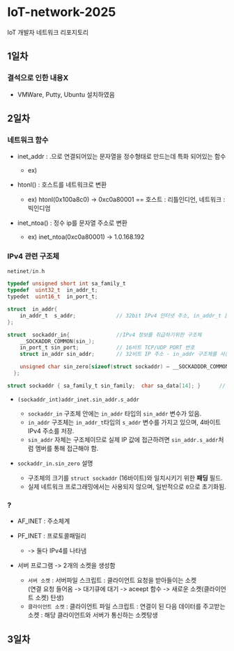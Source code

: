 # IoT-network-2025
IoT 개발자 네트워크 리포지토리

## 1일차

### 결석으로 인한 내용X
- VMWare, Putty, Ubuntu 설치하였음

## 2일차

### 네트워크 함수
- inet_addr : .으로 연결되어있는 문자열을 정수형태로 만드는데 특화 되어있는 함수
    - ex) 
    
- htonl() : 호스트를 네트워크로 변환
    - ex) htonl(0x100a8c0) -> 0xc0a80001 == 호스트 : 리틀인디언, 네트워크 : 빅인디엄

- inet_ntoa() : 정수 ip를 문자열 주소로 변환
    - ex) inet_ntoa(0xc0a80001) -> 1.0.168.192

### IPv4 관련 구조체

```c
netinet/in.h

typedef unsigned short int sa_family_t
typedef  uint32_t  in_addr_t;
typedet  uint16_t  in_port_t;

struct  in_addr{
    in_addr_t  s_addr;             // 32bit IPv4 인터넷 주소, in_addr_t 는 uint32_t 
};

struct  sockaddr_in{			   //IPv4 정보를 취급하기위한 구조체
    __SOCKADDR_COMMON(sin_);
    in_port_t sin_port;            // 16비트 TCP/UDP PORT 번호
    struct in_addr sin_addr;       // 32비트 IP 주소 - in_addr 구조체를 사용

    unsigned char sin_zero[sizeof(struct sockaddr) – __SOCKADDDR_COMMON_SIZE  - (in_port_t) – (struct in_addr)];   // 16 – 2 - 2 - 4 = 8byte
  };	

struct sockaddr { sa_family_t sin_family;  char sa_data[14]; }      // size : 16byte
```

- `(sockaddr_int)addr_inet.sin_addr.s_addr` 
    - `sockaddr_in` 구조체 안에는 `in_addr` 타입의 `sin_addr` 변수가 있음.
    - `in_addr` 구조체는 `in_addr_t`타입의 `s_addr` 변수를 가지고 있으며, 4바이트 IPv4 주소를 저장.
    - `sin_addr` 자체는 구조체이므로 실제 IP 값에 접근하려면 `sin_addr.s_addr`처럼 멤버를 통해 접근해야 함.

- `sockaddr_in.sin_zero` 설명
    - 구조체의 크기를 `struct sockaddr` (16바이트)와 일치시키기 위한 **패딩** 필드.
    - 실제 네트워크 프로그래밍에서는 사용되지 않으며, 일반적으로 `0`으로 초기화됨.

### ?
- AF_INET : 주소체계
- PF_INET : 프로토콜패밀리
    - -> 둘다 IPv4를 나타냄

- 서버 프로그램 -> 2개의 소켓을 생성함
    - `서버 소켓` : 서버파일 스크립트 : 클라이언트 요청을 받아들이는 소켓  
        (연결 요청 들어옴 -> 대기큐에 대기 -> aceept 함수 -> 새로운 소켓(클라이언트 소켓) 탄생)
    - `클라이언트 소켓` : 클라이언트 파일 스크립트 : 연결이 된 다음 데이터를 주고받는 소켓 : 해당 클라이언트와 서버가 통신하는 소켓탕생

## 3일차

### 
